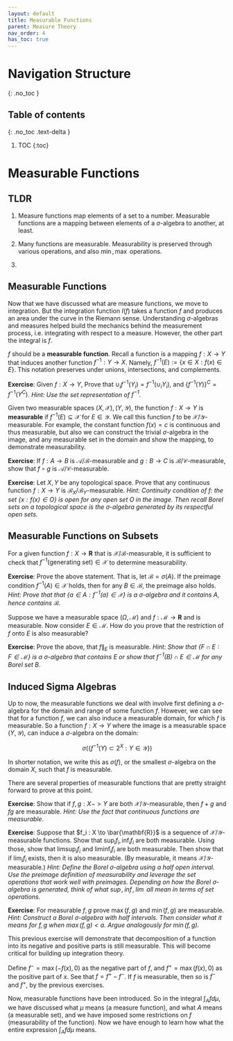 ```yaml
---
layout: default
title: Measurable Functions
parent: Measure Theory
nav_order: 4
has_toc: true
---
```


# Navigation Structure
{: .no_toc }

## Table of contents
{: .no_toc .text-delta }

1. TOC
{:toc}


# Measurable Functions

## TLDR

1. Measure functions map elements of a set to a number. Measurable functions are a mapping between elements of a $\sigma$-algebra to another, at least.

2. Many functions are measurable. Measurability is preserved through various operations, and also $\min, \max$ operations.

3. 

## Measurable Functions

Now that we have discussed what are measure functions, we move to integration. But the integration function $I(f)$ takes a function $f$ and produces an area under the curve in the Riemann sense. Understanding $\sigma$-algebras and measures helped build the mechanics behind the measurement process, i.e. integrating with respect to a measure. However, the other part the integral is $f$.

$f$ should be a **measurable function**. Recall a function is a mapping $f: X \to Y$ that induces another function $f^{-1}: Y\to X$. Namely, $f^{-1}(E) := \{x \in X : f(x) \in E\}$. This notation preserves under unions, intersections, and complements.

**Exercise**: Given $f: X\to Y$, Prove that $\cup_i f^{-1}(Y_i) = f^{-1}(\cup_i Y_i)$, and $\{f^{-1}(Y)\}^C = f^{-1}(Y^C)$. *Hint: Use the set representation of $f^{-1}$.*

Given two measurable spaces $(X,\mathcal{X}), (Y, \mathcal{Y})$, the function $f: X \to Y$ is **measurable** if $f^{-1}(E) \subseteq \mathcal{X}$ for $E \in \mathcal{Y}$. We call this function $f$ to be $\mathcal{X}/\mathcal{Y}$-measurable. For example, the constant function $f(x)=c$ is continuous and thus measurable, but also we can construct the trivial $\sigma$-algebra in the image, and any measurable set in the domain and show the mapping, to demonstrate measurability.

**Exercise**: If $f: A \to B$ is $\mathcal{A}/\mathcal{B}$-measurable and $g: B \to C$ is $\mathcal{B}/\mathcal{C}$-measurable, show that $f \circ g$ is $\mathcal{A}/\mathcal{C}$-measurable.

**Exercise**: Let $X, Y$ be any topological space. Prove that any continuous function $f:X\to Y$ is $\mathcal{B}_X/\mathcal{B}_Y$-measurable. *Hint: Continuity condition of $f$: the set $\{x : f(x) \in O\}$ is open for any open set $O$ in the image. Then recall Borel sets on a topological space is the $\sigma$-algebra generated by its respectful open sets.*

## Measurable Functions on Subsets

For a given function $f: X \to \mathbf{R}$ that is $\mathcal{X}/\mathcal{B}$-measurable, it is sufficient to check that $f^{-1}(\text{generating set}) \in \mathcal{X}$ to determine measurability. 

**Exercise**: Prove the above statement. That is, let $\mathcal{B} = \sigma(A)$. If the preimage condition $f^{-1}(A) \in \mathcal{X}$ holds, then for any $B \in \mathcal{B}$, the preimage also holds. *Hint: Prove that that $\{a \in A : f^{-1}(a) \in \mathcal{X}\}$ is a $\sigma$-algebra and it contains $A$, hence contains $\mathcal{B}$.*

Suppose we have a measurable space $(\Omega, \mathcal{M})$ and $f: \mathcal{M} \to \mathbf{R}$ and is measurable. Now consider $E \in \mathcal{M}$. How do you prove that the restriction of $f$ onto $E$ is also measurable?

**Exercise**: Prove the above, that $f\|_E$ is measurable. *Hint: Show that $\{F \cap E: F \in \mathcal{M}\}$ is a $\sigma$-algebra that contains $E$ or show that $f^{-1}(B) \cap E \in \mathcal{M}$ for any Borel set $B$*.

## Induced Sigma Algebras

Up to now, the measurable functions we deal with involve first defining a $\sigma$-algebra for the domain and range of some function $f$. However, we can see that for a function $f$, we can also induce a measurable domain, for which $f$ is measurable. So a function $f : X \to Y$ where the image is a measurable space $(Y, \mathcal{Y})$, can induce a $\sigma$-algebra on the domain:

$$\sigma(\{f^{-1}(Y) \subset 2^X : Y \in \mathcal{Y} \})$$

In shorter notation, we write this as $\sigma(f)$, or the smallest $\sigma$-algebra on the domain $X$, such that $f$ is measurable.


There are several properties of measurable functions that are pretty straight forward to prove at this point.

**Exercise**: Show that if $f,g: X-> Y$ are both $\mathcal{X}/\mathcal{Y}$-measurable, then $f+g$ and $fg$ are measurable. *Hint: Use the fact that continuous functions are measurable*.

**Exercise**: Suppose that $f_i : X \to \bar{\mathbf{R}}$ is a sequence of $\mathcal{X}/\mathcal{Y}$-measurable functions. Show that $\sup_i f_i, \inf_i f_i$ are both measurable. Using those, show that $\limsup_i f_i$ and $\liminf_i f_i$ are both measurable. Then show that if $\lim_i f_i$ exists, then it is also measurable. (By measurable, it means $\mathcal{X}/\mathcal{Y}$-measurable.) *Hint: Define the Borel $\sigma$-algebra using a half open interval. Use the preimage definition of measurability and leverage the set operations that work well with preimages. Depending on how the Borel $\sigma$-algebra is generated, think of what $\sup, \inf, \lim$ all mean in terms of set operations.*

**Exercise**: For measurable $f,g$ prove $\max(f,g)$ and $\min(f,g)$ are measurable. *Hint: Construct a Borel $\sigma$-algebra with half intervals. Then consider what it means for $f,g$ when $\max(f,g) < a$. Argue analogously for $\min(f,g)$.*

This previous exercise will demonstrate that decomposition of a function into its negative and positive parts is still measurable. This will become critical for building up integration theory.

Define $f^- = \max(-f(x), 0)$ as the negative part of $f$, and $f^+ = \max(f(x), 0)$ as the positive part of $x$. See that $f = f^+ - f^-$. If $f$ is measurable, then so is $f^-$ and $f^+$, by the previous exercises.

Now, measurable functions have been introduced. So in the integral $\int_A f d\mu$, we have discussed what $\mu$ means (a measure function), and what $A$ means (a measurable set), and we have imposed some restrictions on $f$ (measurability of the function). Now we have enough to learn how what the entire expression $\int_A f d\mu$ means.

